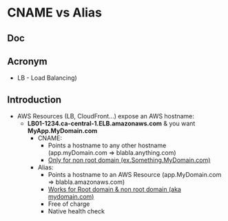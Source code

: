 # CNAME vs Alias

## Doc

## Acronym
* LB - Load Balancing)

## Introduction
* AWS Resources (LB, CloudFront...) expose an AWS hostname:
    * **LB01-1234.ca-central-1.ELB.amazonaws.com** & you want **MyApp.MyDomain.com**
      * CNAME: 
          * Points a hostname to any other hostname (app.myDomain.com => blabla.anything.com)
          * <ins>Only for non root domain (ex.Something.MyDomain.com)</ins>
      * Alias: 
          * Points a hostname to an AWS Resource (app.MyDomain.com => blabla.amazonaws.com)
          * <ins>Works for Root domain & non root domain (aka mydomain.com)
          * Free of charge
          * Native health check
